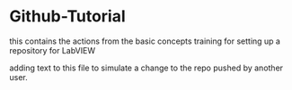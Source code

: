 # Github-Tutorial
this contains the actions from the basic concepts training for setting up a repository for LabVIEW

adding text to this file to simulate a change to the repo pushed by another user.
